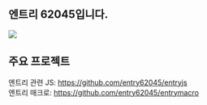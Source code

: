 ## 엔트리 62045입니다.

![](https://hits.seeyoufarm.com/api/count/incr/badge.svg?url=https%3A%2F%2Fgithub.com%2Fentry62045&count_bg=%2379C83D&title_bg=%23555555&icon=github.svg&icon_color=%23E7E7E7&title=visits&edge_flat=true) 

## 주요 프로젝트

엔트리 관련 JS: https://github.com/entry62045/entryjs<br>
엔트리 매크로: https://github.com/entry62045/entrymacro
